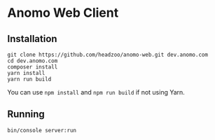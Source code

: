 Anomo Web Client
================

## Installation

```
git clone https://github.com/headzoo/anomo-web.git dev.anomo.com
cd dev.anomo.com
composer install
yarn install
yarn run build
```

You can use `npm install` and `npm run build` if not using Yarn.

## Running

```
bin/console server:run
```
